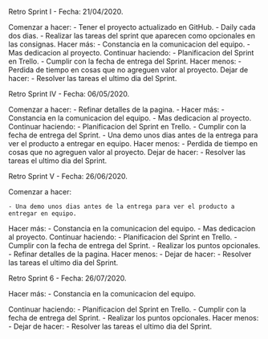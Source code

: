 Retro Sprint I - Fecha: 21/04/2020.

Comenzar a hacer:
	- Tener el proyecto actualizado en GitHub.
	- Daily cada dos dias.
	- Realizar las tareas del sprint que aparecen como opcionales en las consignas.
Hacer más:
	- Constancia en la comunicacion del equipo.
	- Mas dedicacion al proyecto.
Continuar haciendo:
	- Planificacion del Sprint en Trello.
	- Cumplir con la fecha de entrega del Sprint.
Hacer menos:
	- Perdida de tiempo en cosas que no agreguen valor al proyecto.
Dejar de hacer:
	- Resolver las tareas el ultimo dia del Sprint.
	
Retro Sprint IV - Fecha: 06/05/2020.

Comenzar a hacer:
	- Refinar detalles de la pagina.
	- 
Hacer más:
	- Constancia en la comunicacion del equipo.
	- Mas dedicacion al proyecto.
Continuar haciendo:
	- Planificacion del Sprint en Trello.
	- Cumplir con la fecha de entrega del Sprint.
	- Una demo unos dias antes de la entrega para ver el producto a entregar en equipo.
Hacer menos:
	- Perdida de tiempo en cosas que no agreguen valor al proyecto.
Dejar de hacer:
	- Resolver las tareas el ultimo dia del Sprint.


Retro Sprint V - Fecha: 26/06/2020.

Comenzar a hacer:
	
	- Una demo unos dias antes de la entrega para ver el producto a entregar en equipo.
Hacer más:
	- Constancia en la comunicacion del equipo.
	- Mas dedicacion al proyecto.
Continuar haciendo:
	- Planificacion del Sprint en Trello.
	- Cumplir con la fecha de entrega del Sprint.
	- Realizar los puntos opcionales.
	- Refinar detalles de la pagina.
Hacer menos:
	- 
Dejar de hacer:
	- Resolver las tareas el ultimo dia del Sprint.


Retro Sprint 6 - Fecha: 26/07/2020.

Hacer más:
	- Constancia en la comunicacion del equipo.
	
Continuar haciendo:
	- Planificacion del Sprint en Trello.
	- Cumplir con la fecha de entrega del Sprint.
	- Realizar los puntos opcionales.
Hacer menos:
	- 
Dejar de hacer:
	- Resolver las tareas el ultimo dia del Sprint.
